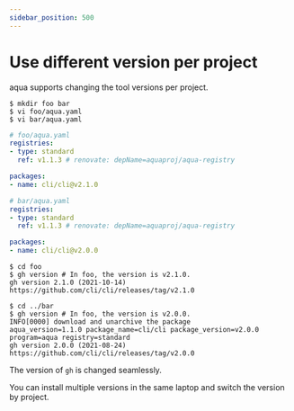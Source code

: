 ```yaml
---
sidebar_position: 500
---
```


# Use different version per project

aqua supports changing the tool versions per project.

```console
$ mkdir foo bar
$ vi foo/aqua.yaml
$ vi bar/aqua.yaml
```

```yaml
# foo/aqua.yaml
registries:
- type: standard
  ref: v1.1.3 # renovate: depName=aquaproj/aqua-registry

packages:
- name: cli/cli@v2.1.0
```

```yaml
# bar/aqua.yaml
registries:
- type: standard
  ref: v1.1.3 # renovate: depName=aquaproj/aqua-registry

packages:
- name: cli/cli@v2.0.0
```

```console
$ cd foo
$ gh version # In foo, the version is v2.1.0.
gh version 2.1.0 (2021-10-14)
https://github.com/cli/cli/releases/tag/v2.1.0

$ cd ../bar
$ gh version # In foo, the version is v2.0.0.
INFO[0000] download and unarchive the package            aqua_version=1.1.0 package_name=cli/cli package_version=v2.0.0 program=aqua registry=standard
gh version 2.0.0 (2021-08-24)
https://github.com/cli/cli/releases/tag/v2.0.0
```

The version of `gh` is changed seamlessly.

You can install multiple versions in the same laptop and switch the version by project.
